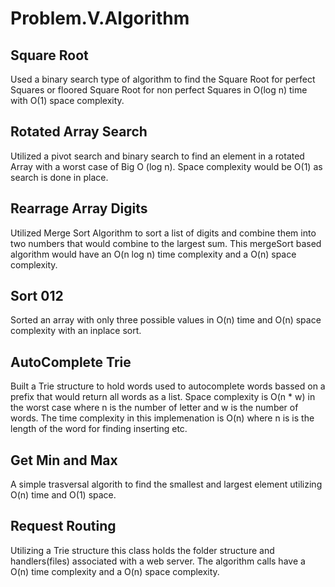 # Problem.V.Algorithm

## Square Root
Used a binary search type of algorithm to find the Square Root for perfect Squares or floored Square Root for non perfect Squares in O(log n) time with O(1) space complexity. 

## Rotated Array Search
Utilized a pivot search and binary search to find an element in a rotated Array with a worst case of Big O (log n). Space complexity would be O(1) as search is done in place.

## Rearrage Array Digits
Utilized Merge Sort Algorithm to sort a list of digits and combine them into two numbers that would combine to the largest sum.  This mergeSort based algorithm would have an O(n log n) time complexity and a O(n) space complexity.

## Sort 012
Sorted an array with only three possible values in O(n) time and O(n) space complexity with an inplace sort.

## AutoComplete Trie
Built a Trie structure to hold words used to autocomplete words bassed on a prefix that would return all words as a list.  Space complexity is O(n * w) in the worst case where n is the number of letter and w is the number of words. The time complexity in this implemenation is O(n) where n is is the length of the word for finding inserting etc.

## Get Min and Max
A simple trasversal algorith to find the smallest and largest element utilizing O(n) time and O(1) space.

## Request Routing
Utilizing a Trie structure this class holds the folder structure and handlers(files) associated with a web server.  The algorithm calls have a O(n) time complexity and a O(n) space complexity.


